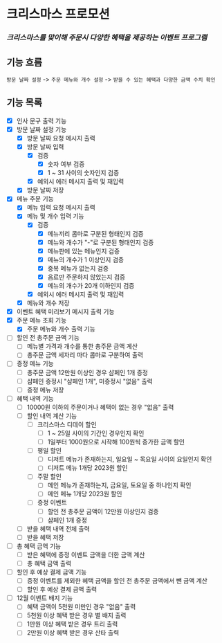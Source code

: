 # 크리스마스 프로모션

### _크리스마스를 맞이해 주문시 다양한 혜택을 제공하는 이벤트 프로그램_

## 기능 흐름

`방문 날짜 설정` -> `주문 메뉴와 개수 설정` -> `받을 수 있는 혜택과 다양한 금액 수치 확인`

## 기능 목록

- [x] 인사 문구 출력 기능
- [x] 방문 날짜 설정 기능
    - [x] 방문 날짜 요청 메시지 출력
    - [x] 방문 날짜 입력
        - [x] 검증
            - [x] 숫자 여부 검증
            - [x] 1 ~ 31 사이의 숫자인지 검증
        - [x] 예외시 에러 메시지 출력 및 재입력
    - [x] 방문 날짜 저장
- [x] 메뉴 주문 기능
    - [x] 메뉴 입력 요청 메시지 출력
    - [x] 메뉴 및 개수 입력 기능
        - [x] 검증
            - [x] 메뉴끼리 콤마로 구분된 형태인지 검증
            - [x] 메뉴와 개수가 "-"로 구분된 형태인지 검증
            - [x] 메뉴판에 있는 메뉴인지 검증
            - [x] 메뉴의 개수가 1 이상인지 검증
            - [x] 중복 메뉴가 없는지 검증
            - [x] 음료만 주문하지 않았는지 검증
            - [x] 메뉴의 개수가 20개 이하인지 검증
        - [x] 예외시 에러 메시지 출력 및 재입력
    - [x] 메뉴와 개수 저장
- [x] 이벤트 혜택 미리보기 메시지 출력 기능
- [x] 주문 메뉴 조회 기능
    - [x] 주문 메뉴와 개수 출력 기능
- [ ] 할인 전 총주문 금액 기능
    - [ ] 메뉴별 가격과 개수를 통한 총주문 금액 계산
    - [ ] 총주문 금액 세자리 마다 콤마로 구분하여 출력
- [ ] 증정 메뉴 기능
    - [ ] 총주문 금액 12만원 이상인 경우 샴페인 1개 증정
    - [ ] 샴페인 증정시 "샴페인 1개", 미증정시 "없음" 출력
    - [ ] 증정 메뉴 저장
- [ ] 혜택 내역 기능
    - [ ] 10000원 이하의 주문이거나 혜택이 없는 경우 "없음" 출력
    - [ ] 할인 내역 계산 기능
        - [ ] 크리스마스 디데이 할인
            - [ ] 1 ~ 25일 사이의 기간인 경우인지 확인
            - [ ] 1일부터 1000원으로 시작해 100원씩 증가한 금액 할인
        - [ ] 평일 할인
            - [ ] 디저트 메뉴가 존재하는지, 일요일 ~ 목요일 사이의 요일인지 확인
            - [ ] 디저트 메뉴 1개당 2023원 할인
        - [ ] 주말 할인
            - [ ] 메인 메뉴가 존재하는지, 금요일, 토요일 중 하나인지 확인
            - [ ] 메인 메뉴 1개당 2023원 할인
        - [ ] 증정 이벤트
            - [ ] 할인 전 총주문 금액이 12만원 이상인지 검증
            - [ ] 샴페인 1개 증정
    - [ ] 받을 혜택 내역 전체 출력
    - [ ] 받을 혜택 저장
- [ ] 총 혜택 금액 기능
    - [ ] 받은 혜택에 증정 이벤트 금액을 더한 금액 계산
    - [ ] 총 혜택 금액 출력
- [ ] 할인 후 예상 결제 금액 기능
    - [ ] 증정 이벤트를 제외한 혜택 금액을 할인 전 총주문 금액에서 뺀 금액 계산
    - [ ] 할인 후 예상 결제 금액 출력
- [ ] 12월 이벤트 배지 기능
    - [ ] 혜택 금액이 5천원 미만인 경우 "없음" 출력
    - [ ] 5천원 이상 혜택 받은 경우 별 배지 출력
    - [ ] 1만원 이상 혜택 받은 경우 트리 출력
    - [ ] 2만원 이상 혜택 받은 경우 산타 출력
